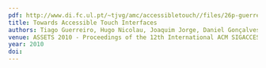 ```yaml
---
pdf: http://www.di.fc.ul.pt/~tjvg/amc/accessibletouch//files/26p-guerreiro2.pdf
title: Towards Accessible Touch Interfaces
authors: Tiago Guerreiro, Hugo Nicolau, Joaquim Jorge, Daniel Gonçalves
venue: ASSETS 2010 - Proceedings of the 12th International ACM SIGACCESS Conference on Computers and Accessibility. Orlando, Florida, USA, October, 2010
year: 2010
doi: 
---
```

